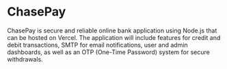 # ChasePay
ChasePay is secure and reliable online bank application using Node.js that can be hosted on Vercel. The application will include features for credit and debit transactions, SMTP for email notifications, user and admin dashboards, as well as an OTP (One-Time Password) system for secure withdrawals.

